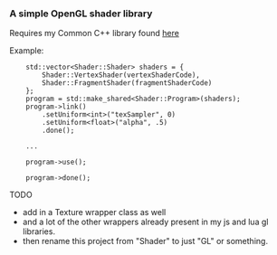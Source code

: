 ### A simple OpenGL shader library

Requires my Common C++ library found [here](https://github.com/thenumbernine/Common)

Example:

```
	std::vector<Shader::Shader> shaders = {
		Shader::VertexShader(vertexShaderCode),
		Shader::FragmentShader(fragmentShaderCode)
	};
	program = std::make_shared<Shader::Program>(shaders);
	program->link()
		.setUniform<int>("texSampler", 0)
		.setUniform<float>("alpha", .5)
		.done();

	...

	program->use();

	program->done();
```

TODO
- add in a Texture wrapper class as well
- and a lot of the other wrappers already present in my js and lua gl libraries.
- then rename this project from "Shader" to just "GL" or something.

